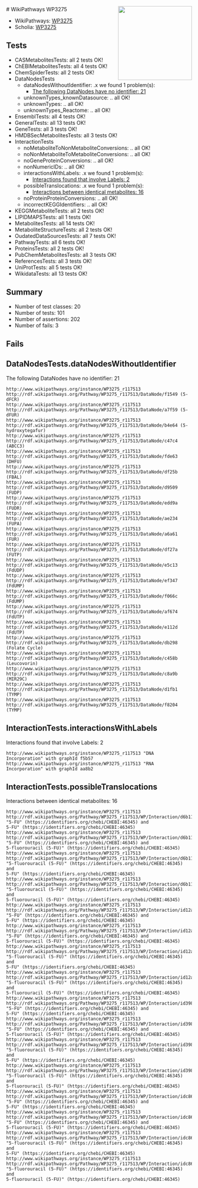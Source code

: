 <img style="float: right; width: 200px" src="https://upload.wikimedia.org/wikipedia/commons/thumb/8/83/Wplogo_with_text_500.png/640px-Wplogo_with_text_500.png" />
# WikiPathways WP3275

* WikiPathways: [WP3275](https://new.wikipathways.org/pathways/WP3275)
* Scholia: [WP3275](https://scholia.toolforge.org/wikipathways/WP3275)
## Tests
* CASMetabolitesTests: all 2 tests OK!
* ChEBIMetabolitesTests: all 4 tests OK!
* ChemSpiderTests: all 2 tests OK!
* DataNodesTests
    * dataNodesWithoutIdentifier: .x we found 1 problem(s):
        * [The following DataNodes have no identifier: 21](#8792c4b0)
    * unknownTypes_knownDatasource: .. all OK!
    * unknownTypes: .. all OK!
    * unknownTypes_Reactome: .. all OK!
* EnsemblTests: all 4 tests OK!
* GeneralTests: all 13 tests OK!
* GeneTests: all 3 tests OK!
* HMDBSecMetabolitesTests: all 3 tests OK!
* InteractionTests
    * noMetaboliteToNonMetaboliteConversions: .. all OK!
    * noNonMetaboliteToMetaboliteConversions: .. all OK!
    * noGeneProteinConversions: .. all OK!
    * nonNumericIDs: .. all OK!
    * interactionsWithLabels: .x we found 1 problem(s):
        * [Interactions found that involve Labels: 2](#630d2679)
    * possibleTranslocations: .x we found 1 problem(s):
        * [Interactions between identical metabolites: 16](#dc76dff2)
    * noProteinProteinConversions: .. all OK!
    * incorrectKEGGIdentifiers: .. all OK!
* KEGGMetaboliteTests: all 2 tests OK!
* LIPIDMAPSTests: all 1 tests OK!
* MetabolitesTests: all 14 tests OK!
* MetaboliteStructureTests: all 2 tests OK!
* OudatedDataSourcesTests: all 7 tests OK!
* PathwayTests: all 6 tests OK!
* ProteinsTests: all 2 tests OK!
* PubChemMetabolitesTests: all 3 tests OK!
* ReferencesTests: all 3 tests OK!
* UniProtTests: all 5 tests OK!
* WikidataTests: all 13 tests OK!


## Summary

* Number of test classes: 20
* Number of tests: 101
* Number of assertions: 202
* Number of fails: 3

## Fails

<a name="8792c4b0" />

## DataNodesTests.dataNodesWithoutIdentifier

The following DataNodes have no identifier: 21
```
http://www.wikipathways.org/instance/WP3275_r117513 http://rdf.wikipathways.org/Pathway/WP3275_r117513/DataNode/f1549 (5-dFCR)
http://www.wikipathways.org/instance/WP3275_r117513 http://rdf.wikipathways.org/Pathway/WP3275_r117513/DataNode/a7f59 (5-dFUR)
http://www.wikipathways.org/instance/WP3275_r117513 http://rdf.wikipathways.org/Pathway/WP3275_r117513/DataNode/b4e64 (5-hydroxytegafur)
http://www.wikipathways.org/instance/WP3275_r117513 http://rdf.wikipathways.org/Pathway/WP3275_r117513/DataNode/c47c4 (ABCC3)
http://www.wikipathways.org/instance/WP3275_r117513 http://rdf.wikipathways.org/Pathway/WP3275_r117513/DataNode/fde63 (DHFU)
http://www.wikipathways.org/instance/WP3275_r117513 http://rdf.wikipathways.org/Pathway/WP3275_r117513/DataNode/df25b (FBAL)
http://www.wikipathways.org/instance/WP3275_r117513 http://rdf.wikipathways.org/Pathway/WP3275_r117513/DataNode/d9509 (FUDP)
http://www.wikipathways.org/instance/WP3275_r117513 http://rdf.wikipathways.org/Pathway/WP3275_r117513/DataNode/edd9a (FUDR)
http://www.wikipathways.org/instance/WP3275_r117513 http://rdf.wikipathways.org/Pathway/WP3275_r117513/DataNode/ae234 (FUPA)
http://www.wikipathways.org/instance/WP3275_r117513 http://rdf.wikipathways.org/Pathway/WP3275_r117513/DataNode/a6a61 (FUR)
http://www.wikipathways.org/instance/WP3275_r117513 http://rdf.wikipathways.org/Pathway/WP3275_r117513/DataNode/df27a (FUTP)
http://www.wikipathways.org/instance/WP3275_r117513 http://rdf.wikipathways.org/Pathway/WP3275_r117513/DataNode/e5c13 (FdUDP)
http://www.wikipathways.org/instance/WP3275_r117513 http://rdf.wikipathways.org/Pathway/WP3275_r117513/DataNode/ef347 (FdUMP)
http://www.wikipathways.org/instance/WP3275_r117513 http://rdf.wikipathways.org/Pathway/WP3275_r117513/DataNode/f066c (FdUMP)
http://www.wikipathways.org/instance/WP3275_r117513 http://rdf.wikipathways.org/Pathway/WP3275_r117513/DataNode/af674 (FdUTP)
http://www.wikipathways.org/instance/WP3275_r117513 http://rdf.wikipathways.org/Pathway/WP3275_r117513/DataNode/e112d (FdUTP)
http://www.wikipathways.org/instance/WP3275_r117513 http://rdf.wikipathways.org/Pathway/WP3275_r117513/DataNode/db298 (Folate Cycle)
http://www.wikipathways.org/instance/WP3275_r117513 http://rdf.wikipathways.org/Pathway/WP3275_r117513/DataNode/c458b (Leucovorin)
http://www.wikipathways.org/instance/WP3275_r117513 http://rdf.wikipathways.org/Pathway/WP3275_r117513/DataNode/c8a9b (MIR29C)
http://www.wikipathways.org/instance/WP3275_r117513 http://rdf.wikipathways.org/Pathway/WP3275_r117513/DataNode/d1fb1 (TYMP)
http://www.wikipathways.org/instance/WP3275_r117513 http://rdf.wikipathways.org/Pathway/WP3275_r117513/DataNode/f8204 (TYMP)
```

<a name="630d2679" />

## InteractionTests.interactionsWithLabels

Interactions found that involve Labels: 2
```
http://www.wikipathways.org/instance/WP3275_r117513 "DNA Incorporation" with graphId f5b57
http://www.wikipathways.org/instance/WP3275_r117513 "RNA Incorporation" with graphId aa8b2
```

<a name="dc76dff2" />

## InteractionTests.possibleTranslocations

Interactions between identical metabolites: 16
```
http://www.wikipathways.org/instance/WP3275_r117513 http://rdf.wikipathways.org/Pathway/WP3275_r117513/WP/Interaction/d6b11 "5-FU" (https://identifiers.org/chebi/CHEBI:46345) and 
5-FU" (https://identifiers.org/chebi/CHEBI:46345)
http://www.wikipathways.org/instance/WP3275_r117513 http://rdf.wikipathways.org/Pathway/WP3275_r117513/WP/Interaction/d6b11 "5-FU" (https://identifiers.org/chebi/CHEBI:46345) and 
5-fluorouracil (5-FU)" (https://identifiers.org/chebi/CHEBI:46345)
http://www.wikipathways.org/instance/WP3275_r117513 http://rdf.wikipathways.org/Pathway/WP3275_r117513/WP/Interaction/d6b11 "5-fluorouracil (5-FU)" (https://identifiers.org/chebi/CHEBI:46345) and 
5-FU" (https://identifiers.org/chebi/CHEBI:46345)
http://www.wikipathways.org/instance/WP3275_r117513 http://rdf.wikipathways.org/Pathway/WP3275_r117513/WP/Interaction/d6b11 "5-fluorouracil (5-FU)" (https://identifiers.org/chebi/CHEBI:46345) and 
5-fluorouracil (5-FU)" (https://identifiers.org/chebi/CHEBI:46345)
http://www.wikipathways.org/instance/WP3275_r117513 http://rdf.wikipathways.org/Pathway/WP3275_r117513/WP/Interaction/id12aaa43 "5-FU" (https://identifiers.org/chebi/CHEBI:46345) and 
5-FU" (https://identifiers.org/chebi/CHEBI:46345)
http://www.wikipathways.org/instance/WP3275_r117513 http://rdf.wikipathways.org/Pathway/WP3275_r117513/WP/Interaction/id12aaa43 "5-FU" (https://identifiers.org/chebi/CHEBI:46345) and 
5-fluorouracil (5-FU)" (https://identifiers.org/chebi/CHEBI:46345)
http://www.wikipathways.org/instance/WP3275_r117513 http://rdf.wikipathways.org/Pathway/WP3275_r117513/WP/Interaction/id12aaa43 "5-fluorouracil (5-FU)" (https://identifiers.org/chebi/CHEBI:46345) and 
5-FU" (https://identifiers.org/chebi/CHEBI:46345)
http://www.wikipathways.org/instance/WP3275_r117513 http://rdf.wikipathways.org/Pathway/WP3275_r117513/WP/Interaction/id12aaa43 "5-fluorouracil (5-FU)" (https://identifiers.org/chebi/CHEBI:46345) and 
5-fluorouracil (5-FU)" (https://identifiers.org/chebi/CHEBI:46345)
http://www.wikipathways.org/instance/WP3275_r117513 http://rdf.wikipathways.org/Pathway/WP3275_r117513/WP/Interaction/id398367f4 "5-FU" (https://identifiers.org/chebi/CHEBI:46345) and 
5-FU" (https://identifiers.org/chebi/CHEBI:46345)
http://www.wikipathways.org/instance/WP3275_r117513 http://rdf.wikipathways.org/Pathway/WP3275_r117513/WP/Interaction/id398367f4 "5-FU" (https://identifiers.org/chebi/CHEBI:46345) and 
5-fluorouracil (5-FU)" (https://identifiers.org/chebi/CHEBI:46345)
http://www.wikipathways.org/instance/WP3275_r117513 http://rdf.wikipathways.org/Pathway/WP3275_r117513/WP/Interaction/id398367f4 "5-fluorouracil (5-FU)" (https://identifiers.org/chebi/CHEBI:46345) and 
5-FU" (https://identifiers.org/chebi/CHEBI:46345)
http://www.wikipathways.org/instance/WP3275_r117513 http://rdf.wikipathways.org/Pathway/WP3275_r117513/WP/Interaction/id398367f4 "5-fluorouracil (5-FU)" (https://identifiers.org/chebi/CHEBI:46345) and 
5-fluorouracil (5-FU)" (https://identifiers.org/chebi/CHEBI:46345)
http://www.wikipathways.org/instance/WP3275_r117513 http://rdf.wikipathways.org/Pathway/WP3275_r117513/WP/Interaction/idc86511af "5-FU" (https://identifiers.org/chebi/CHEBI:46345) and 
5-FU" (https://identifiers.org/chebi/CHEBI:46345)
http://www.wikipathways.org/instance/WP3275_r117513 http://rdf.wikipathways.org/Pathway/WP3275_r117513/WP/Interaction/idc86511af "5-FU" (https://identifiers.org/chebi/CHEBI:46345) and 
5-fluorouracil (5-FU)" (https://identifiers.org/chebi/CHEBI:46345)
http://www.wikipathways.org/instance/WP3275_r117513 http://rdf.wikipathways.org/Pathway/WP3275_r117513/WP/Interaction/idc86511af "5-fluorouracil (5-FU)" (https://identifiers.org/chebi/CHEBI:46345) and 
5-FU" (https://identifiers.org/chebi/CHEBI:46345)
http://www.wikipathways.org/instance/WP3275_r117513 http://rdf.wikipathways.org/Pathway/WP3275_r117513/WP/Interaction/idc86511af "5-fluorouracil (5-FU)" (https://identifiers.org/chebi/CHEBI:46345) and 
5-fluorouracil (5-FU)" (https://identifiers.org/chebi/CHEBI:46345)
```

